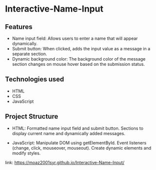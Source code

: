 # Interactive-Name-Input

## Features
- Name input field: Allows users to enter a name that will appear dynamically.
- Submit button: When clicked, adds the input value as a message in a separate section.
- Dynamic background color: The background color of the message section changes on mouse hover based on the submission status.

## Technologies used
- HTML
- CSS
- JavaScript

## Project Structure
- HTML:
Formatted name input field and submit button.
Sections to display current name and dynamically added messages.

- JavaScript:
Manipulate DOM using getElementById.
Event listeners (change, click, mouseover, mouseout).
Create dynamic elements and modify styles.

link: https://moaz2001syr.github.io/Interactive-Name-Input/
